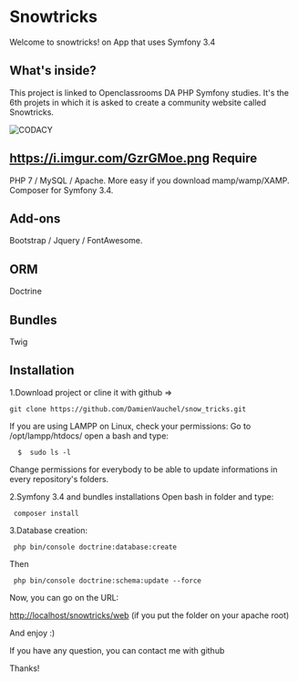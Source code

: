 Snowtricks
========================

Welcome to snowtricks!
on App that uses Symfony 3.4

What's inside?
--------------

This project is linked to Openclassrooms DA PHP Symfony studies.
It's the 6th projets in which it is asked to create a community website called 
Snowtricks.

![CODACY](https://i.imgur.com/GzrGMoe.png?raw=true "Title")

https://i.imgur.com/GzrGMoe.png
Require
--------------

PHP 7 / MySQL / Apache.
More easy if you download mamp/wamp/XAMP.
Composer for Symfony 3.4.

Add-ons
--------------
Bootstrap / Jquery / FontAwesome.

ORM
--------------
Doctrine

Bundles
--------------
Twig 

Installation
--------------
1.Download project or cline it with github =>

    git clone https://github.com/DamienVauchel/snow_tricks.git
    
 
If you are using LAMPP on Linux, check your permissions: Go to /opt/lampp/htdocs/ open a bash and type:

      $  sudo ls -l

Change permissions for everybody to be able to update informations in every repository's folders.

2.Symfony 3.4 and bundles installations Open bash in folder and type:

     composer install

3.Database creation:

     php bin/console doctrine:database:create
     
Then
    
     php bin/console doctrine:schema:update --force
   
Now, you can go on the URL:

[http://localhost/snowtricks/web](http://localhost/snowtricks/web) (if you put the folder on your apache root)

And enjoy :)

If you have any question, you can contact me with github

Thanks!
